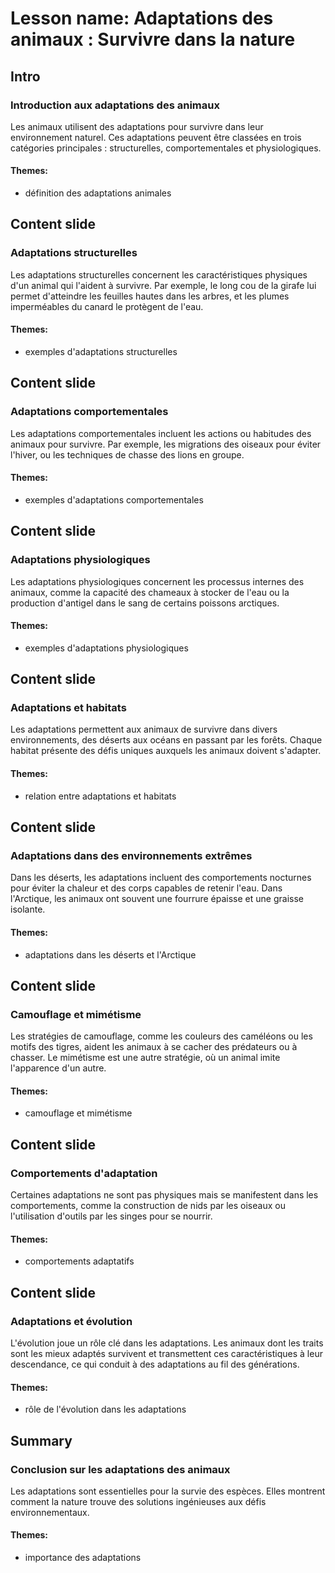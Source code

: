# Lesson name: Adaptations des animaux : Survivre dans la nature

## Intro

### Introduction aux adaptations des animaux

Les animaux utilisent des adaptations pour survivre dans leur environnement naturel. Ces adaptations peuvent être classées en trois catégories principales : structurelles, comportementales et physiologiques.

#### **Themes:**
- définition des adaptations animales

## Content slide

### Adaptations structurelles

Les adaptations structurelles concernent les caractéristiques physiques d'un animal qui l'aident à survivre. Par exemple, le long cou de la girafe lui permet d'atteindre les feuilles hautes dans les arbres, et les plumes imperméables du canard le protègent de l'eau.

#### **Themes:**
- exemples d'adaptations structurelles

## Content slide

### Adaptations comportementales

Les adaptations comportementales incluent les actions ou habitudes des animaux pour survivre. Par exemple, les migrations des oiseaux pour éviter l'hiver, ou les techniques de chasse des lions en groupe.

#### **Themes:**
- exemples d'adaptations comportementales

## Content slide

### Adaptations physiologiques

Les adaptations physiologiques concernent les processus internes des animaux, comme la capacité des chameaux à stocker de l'eau ou la production d'antigel dans le sang de certains poissons arctiques.

#### **Themes:**
- exemples d'adaptations physiologiques

## Content slide

### Adaptations et habitats

Les adaptations permettent aux animaux de survivre dans divers environnements, des déserts aux océans en passant par les forêts. Chaque habitat présente des défis uniques auxquels les animaux doivent s'adapter.

#### **Themes:**
- relation entre adaptations et habitats

## Content slide

### Adaptations dans des environnements extrêmes

Dans les déserts, les adaptations incluent des comportements nocturnes pour éviter la chaleur et des corps capables de retenir l'eau. Dans l'Arctique, les animaux ont souvent une fourrure épaisse et une graisse isolante.

#### **Themes:**
- adaptations dans les déserts et l'Arctique

## Content slide

### Camouflage et mimétisme

Les stratégies de camouflage, comme les couleurs des caméléons ou les motifs des tigres, aident les animaux à se cacher des prédateurs ou à chasser. Le mimétisme est une autre stratégie, où un animal imite l'apparence d'un autre.

#### **Themes:**
- camouflage et mimétisme

## Content slide

### Comportements d'adaptation

Certaines adaptations ne sont pas physiques mais se manifestent dans les comportements, comme la construction de nids par les oiseaux ou l'utilisation d'outils par les singes pour se nourrir.

#### **Themes:**
- comportements adaptatifs

## Content slide

### Adaptations et évolution

L'évolution joue un rôle clé dans les adaptations. Les animaux dont les traits sont les mieux adaptés survivent et transmettent ces caractéristiques à leur descendance, ce qui conduit à des adaptations au fil des générations.

#### **Themes:**
- rôle de l'évolution dans les adaptations

## Summary

### Conclusion sur les adaptations des animaux

Les adaptations sont essentielles pour la survie des espèces. Elles montrent comment la nature trouve des solutions ingénieuses aux défis environnementaux.

#### **Themes:**
- importance des adaptations
